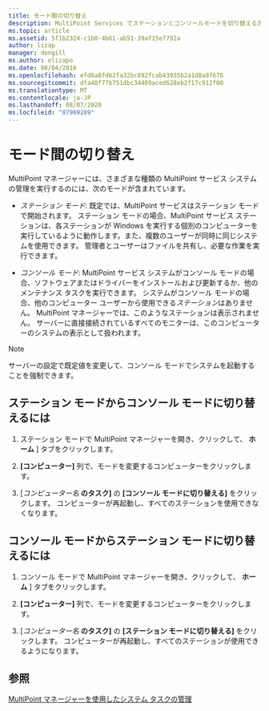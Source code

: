 ```yaml
---
title: モード間の切り替え
description: MultiPoint Services でステーションとコンソールモードを切り替える方法について説明します。
ms.topic: article
ms.assetid: 5f1b2324-c1b0-4b61-ab51-39af15e7792a
author: lizap
manager: dongill
ms.author: elizapo
ms.date: 08/04/2016
ms.openlocfilehash: efd6a8fd62fa32bc892fcab43935b2a1d8a8f676
ms.sourcegitcommit: dfa48f77b751dbc34409aced628eb2f17c912f08
ms.translationtype: MT
ms.contentlocale: ja-JP
ms.lasthandoff: 08/07/2020
ms.locfileid: "87969289"
---
```

# <a name="switch-between-modes"></a>モード間の切り替え
MultiPoint マネージャーには、さまざまな種類の MultiPoint サービス システムの管理を実行するのには、次のモードが含まれています。

-   *ステーション モード*: 既定では、MultiPoint サービスはステーション モードで開始されます。 ステーション モードの場合、MultiPoint サービス ステーションは、各ステーションが Windows を実行する個別のコンピューターを実行しているように動作します。また、複数のユーザーが同時に同じシステムを使用できます。 管理者とユーザーはファイルを共有し、必要な作業を実行できます。

-   *コンソール モード*: MultiPoint サービス システムがコンソール モードの場合、ソフトウェアまたはドライバーをインストールおよび更新するか、他のメンテナンス タスクを実行できます。 システムがコンソール モードの場合、他のコンピューター ユーザーから使用できる*ステーション*はありません。 MultiPoint マネージャーでは、このようなステーションは表示されません。 サーバーに直接接続されているすべてのモニターは、このコンピューターのシステムの表示として扱われます。

> [!NOTE]
> サーバーの設定で既定値を変更して、コンソール モードでシステムを起動することを強制できます。
> ## <a name="to-switch-from-station-mode-to-console-mode"></a>ステーション モードからコンソール モードに切り替えるには

1.  ステーション モードで MultiPoint マネージャーを開き、クリックして、 **ホーム** ] タブをクリックします。

2.  **[コンピューター]** 列で、モードを変更するコンピューターをクリックします。

3.  [*コンピューター名* **のタスク]** の **[コンソール モードに切り替える]** をクリックします。 コンピューターが再起動し、すべてのステーションを使用できなくなります。

## <a name="to-switch-from-console-mode-to-station-mode"></a>コンソール モードからステーション モードに切り替えるには

1.  コンソール モードで MultiPoint マネージャーを開き、クリックして、 **ホーム** ] タブをクリックします。

2.  **[コンピューター]** 列で、モードを変更するコンピューターをクリックします。

3.  [*コンピューター名* **のタスク]** の **[ステーション モードに切り替える]** をクリックします。 コンピューターが再起動し、すべてのステーションが使用できるようになります。

## <a name="see-also"></a>参照
[MultiPoint マネージャーを使用したシステム タスクの管理](Manage-System-Tasks-Using-MultiPoint-Manager.md)